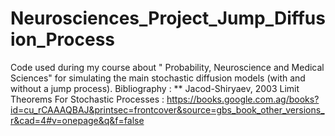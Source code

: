 # Neurosciences_Project_Jump_Diffusion_Process
Code used during my course about " Probability, Neuroscience and Medical Sciences" for simulating the main stochastic diffusion models (with and without a jump process).
Bibliography :
** Jacod-Shiryaev, 2003 Limit Theorems For Stochastic Processes : https://books.google.com.ag/books?id=cu_rCAAAQBAJ&printsec=frontcover&source=gbs_book_other_versions_r&cad=4#v=onepage&q&f=false
